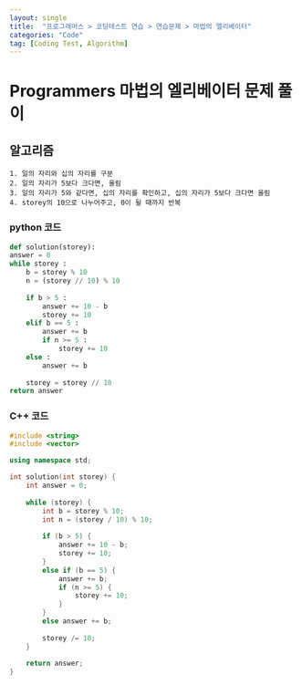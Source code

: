 ```yaml
---
layout: single
title:  "프로그래머스 > 코딩테스트 연습 > 연습문제 > 마법의 엘리베이터"
categories: "Code"
tag: [Coding Test, Algorithm]
---
```


# Programmers 마법의 엘리베이터 문제 풀이

## 알고리즘
    1. 일의 자리와 십의 자리를 구분
    2. 일의 자리가 5보다 크다면, 올림
    3. 일의 자리가 5와 같다면, 십의 자리를 확인하고, 십의 자리가 5보다 크다면 올림
    4. storey의 10으로 나누어주고, 0이 될 때까지 반복

### python 코드
```python
def solution(storey):
answer = 0
while storey :
    b = storey % 10
    n = (storey // 10) % 10 
    
    if b > 5 :
        answer += 10 - b
        storey += 10  
    elif b == 5 :
        answer += b
        if n >= 5 :
            storey += 10
    else :
        answer += b
        
    storey = storey // 10
return answer
```

### C++ 코드
```c++
#include <string>
#include <vector>

using namespace std;

int solution(int storey) {
    int answer = 0;
    
    while (storey) {
        int b = storey % 10;
        int n = (storey / 10) % 10;
        
        if (b > 5) {
            answer += 10 - b;
            storey += 10;
        }
        else if (b == 5) {
            answer += b;
            if (n >= 5) {
                storey += 10;
            }
        }
        else answer += b;
        
        storey /= 10;
    }
    
    return answer;
}
```



